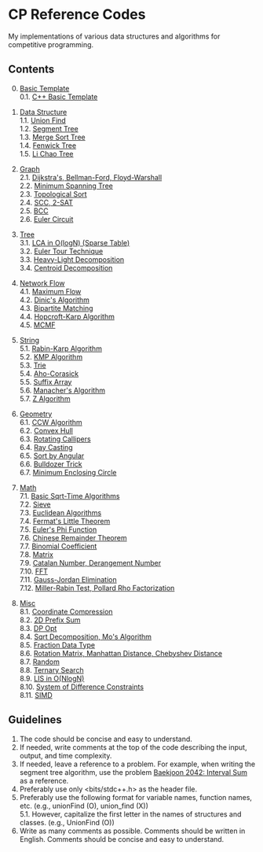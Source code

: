 # CP Reference Codes
My implementations of various data structures and algorithms for competitive programming.

## Contents
0. [Basic Template](https://github.com/manoflearning/cp-reference-codes/tree/master/reference-codes/0-basic-template) <br>
0.1. [C++ Basic Template](https://github.com/manoflearning/cp-reference-codes/blob/master/reference-codes/0-basic-template/cpp_basic_template.cpp) <br>
1. [Data Structure](https://github.com/manoflearning/cp-reference-codes/tree/master/reference-codes/1-data-structure) <br>
1.1. [Union Find](https://github.com/manoflearning/cp-reference-codes/blob/master/reference-codes/1-data-structure/union_find.cpp) <br>
1.2. [Segment Tree](https://github.com/manoflearning/cp-reference-codes/tree/master/reference-codes/1-data-structure/segment_tree.cpp) <br>
1.3. [Merge Sort Tree](https://github.com/manoflearning/cp-reference-codes/tree/master/reference-codes/1-data-structure/merge_sort_tree.cpp) <br>
1.4. [Fenwick Tree](https://github.com/manoflearning/cp-reference-codes/tree/master/reference-codes/1-data-structure/fenwick_tree.cpp) <br>
1.5. [Li Chao Tree](https://github.com/manoflearning/cp-reference-codes/tree/master/reference-codes/1-data-structure/li_chao_tree.cpp) <br>
2. [Graph](https://github.com/manoflearning/cp-reference-codes/tree/master/reference-codes/2-graph) <br>
2.1. [Dijkstra's, Bellman-Ford, Floyd-Warshall](https://github.com/manoflearning/cp-reference-codes/blob/master/reference-codes/2-graph/dijkstra_bellman_ford_floyd_warshall.cpp) <br>
2.2. [Minimum Spanning Tree](https://github.com/manoflearning/cp-reference-codes/blob/master/reference-codes/2-graph/minimum_spanning_tree.cpp) <br>
2.3. [Topological Sort](https://github.com/manoflearning/cp-reference-codes/tree/master/reference-codes/2-graph/topological_sort.cpp) <br>
2.4. [SCC, 2-SAT](https://github.com/manoflearning/cp-reference-codes/tree/master/reference-codes/2-graph/scc_2_sat.cpp) <br>
2.5. [BCC](https://github.com/manoflearning/cp-reference-codes/blob/master/reference-codes/2-graph/bcc.cpp) <br>
2.6. [Euler Circuit](https://github.com/manoflearning/cp-reference-codes/blob/master/reference-codes/2-graph/euler_circuit.cpp) <br>
3. [Tree](https://github.com/manoflearning/cp-reference-codes/tree/master/reference-codes/3-tree) <br>
3.1. [LCA in O(logN) (Sparse Table)](https://github.com/manoflearning/cp-reference-codes/blob/master/reference-codes/3-tree/lca_in_o_logn_sparse_table.cpp) <br>
3.2. [Euler Tour Technique](https://github.com/manoflearning/cp-reference-codes/tree/master/reference-codes/3-tree/euler_tour_technique.cpp) <br>
3.3. [Heavy-Light Decomposition](https://github.com/manoflearning/cp-reference-codes/tree/master/reference-codes/3-tree/heavy_light_decomposition.cpp) <br>
3.4. [Centroid Decomposition](https://github.com/manoflearning/cp-reference-codes/blob/master/reference-codes/3-tree/centroid_decomposition.cpp) <br>
4. [Network Flow](https://github.com/manoflearning/cp-reference-codes/tree/master/reference-codes/4-network-flow) <br>
4.1. [Maximum Flow](https://github.com/manoflearning/cp-reference-codes/tree/master/reference-codes/4-network-flow/maximum_flow.cpp) <br>
4.2. [Dinic's Algorithm](https://github.com/manoflearning/cp-reference-codes/blob/master/reference-codes/4-network-flow/dinics_algorithm.cpp) <br>
4.3. [Bipartite Matching](https://github.com/manoflearning/cp-reference-codes/blob/master/reference-codes/4-network-flow/bipartite_matching.cpp) <br>
4.4. [Hopcroft-Karp Algorithm](https://github.com/manoflearning/cp-reference-codes/blob/master/reference-codes/4-network-flow/hopcroft_karp_algorithm.cpp) <br>
4.5. [MCMF](https://github.com/manoflearning/cp-reference-codes/blob/master/reference-codes/4-network-flow/mcmf.cpp) <br>
5. [String](https://github.com/manoflearning/cp-reference-codes/tree/master/reference-codes/5-string) <br>
5.1. [Rabin-Karp Algorithm](https://github.com/manoflearning/cp-reference-codes/tree/master/reference-codes/5-string/rabin_karp_algorithm.cpp) <br>
5.2. [KMP Algorithm](https://github.com/manoflearning/cp-reference-codes/blob/master/reference-codes/5-string/kmp_algorithm.cpp) <br>
5.3. [Trie](https://github.com/manoflearning/cp-reference-codes/tree/master/reference-codes/5-string/trie.cpp) <br>
5.4. [Aho-Corasick](https://github.com/manoflearning/cp-reference-codes/blob/master/reference-codes/5-string/aho_corasick.cpp) <br>
5.5. [Suffix Array](https://github.com/manoflearning/cp-reference-codes/blob/master/reference-codes/5-string/suffix_array.cpp) <br>
5.6. [Manacher's Algorithm](https://github.com/manoflearning/cp-reference-codes/blob/master/reference-codes/5-string/manachers_algorithm.cpp) <br>
5.7. [Z Algorithm](https://github.com/manoflearning/cp-reference-codes/blob/master/reference-codes/5-string/z_algorithm.cpp) <br>
6. [Geometry](https://github.com/manoflearning/cp-reference-codes/tree/master/reference-codes/6-geometry) <br>
6.1. [CCW Algorithm](https://github.com/manoflearning/cp-reference-codes/blob/master/reference-codes/6-geometry/ccw_algorithm.cpp) <br>
6.2. [Convex Hull](https://github.com/manoflearning/cp-reference-codes/tree/master/reference-codes/6-geometry/convex_hull.cpp) <br>
6.3. [Rotating Callipers](https://github.com/manoflearning/cp-reference-codes/blob/master/reference-codes/6-geometry/rotating_callipers.cpp) <br>
6.4. [Ray Casting](https://github.com/manoflearning/cp-reference-codes/blob/master/reference-codes/6-geometry/ray_casting.cpp) <br>
6.5. [Sort by Angular](https://github.com/manoflearning/cp-reference-codes/blob/master/reference-codes/6-geometry/sort_by_angular.cpp) <br>
6.6. [Bulldozer Trick](https://github.com/manoflearning/cp-reference-codes/blob/master/reference-codes/6-geometry/bulldozer_trick.cpp) <br>
6.7. [Minimum Enclosing Circle](https://github.com/manoflearning/cp-reference-codes/blob/master/reference-codes/6-geometry/minimum_enclosing_circle.cpp) <br>
7. [Math](https://github.com/manoflearning/cp-reference-codes/tree/master/reference-codes/7-math) <br>
7.1. [Basic Sqrt-Time Algorithms](https://github.com/manoflearning/cp-reference-codes/tree/master/reference-codes/7-math/basic_sqrt_time_algorithms.cpp) <br>
7.2. [Sieve](https://github.com/manoflearning/cp-reference-codes/blob/master/reference-codes/7-math/sieve.cpp) <br>
7.3. [Euclidean Algorithms](https://github.com/manoflearning/cp-reference-codes/blob/master/reference-codes/7-math/euclidean_algorithms.cpp) <br>
7.4. [Fermat's Little Theorem](https://github.com/manoflearning/cp-reference-codes/blob/master/reference-codes/7-math/fermats_little_theorem.cpp) <br>
7.5. [Euler's Phi Function](https://github.com/manoflearning/cp-reference-codes/blob/master/reference-codes/7-math/eulers_phi_function.cpp) <br>
7.6. [Chinese Remainder Theorem](https://github.com/manoflearning/cp-reference-codes/blob/master/reference-codes/7-math/chinese_remainder_theorem.cpp) <br>
7.7. [Binomial Coefficient](https://github.com/manoflearning/cp-reference-codes/blob/master/reference-codes/7-math/binomial_coefficient.cpp) <br>
7.8. [Matrix](https://github.com/manoflearning/cp-reference-codes/blob/master/reference-codes/7-math/matrix.cpp) <br>
7.9. [Catalan Number, Derangement Number](https://github.com/manoflearning/cp-reference-codes/blob/master/reference-codes/7-math/catalan_number_derangement_number.cpp) <br>
7.10. [FFT](https://github.com/manoflearning/cp-reference-codes/blob/master/reference-codes/7-math/fft.cpp) <br>
7.11. [Gauss-Jordan Elimination](https://github.com/manoflearning/cp-reference-codes/blob/master/reference-codes/7-math/gauss_jordan_elimination.cpp) <br>
7.12. [Miller-Rabin Test, Pollard Rho Factorization](https://github.com/manoflearning/cp-reference-codes/blob/master/reference-codes/7-math/miller_rabin_pollard_rho.cpp) <br>

8. [Misc](https://github.com/manoflearning/cp-reference-codes/tree/master/reference-codes/8-misc) <br>
8.1. [Coordinate Compression](https://github.com/manoflearning/cp-reference-codes/blob/master/reference-codes/8-misc/coordinate_compression.cpp) <br>
8.2. [2D Prefix Sum](https://github.com/manoflearning/cp-reference-codes/blob/master/reference-codes/8-misc/2d_prefix_sum.cpp) <br>
8.3. [DP Opt](https://github.com/manoflearning/cp-reference-codes/blob/master/reference-codes/8-misc/dp_opt.cpp) <br>
8.4. [Sqrt Decomposition, Mo's Algorithm](https://github.com/manoflearning/cp-reference-codes/blob/master/reference-codes/8-misc/sqrt_decomposition_mos_algorithm.cpp) <br>
8.5. [Fraction Data Type](https://github.com/manoflearning/cp-reference-codes/blob/master/reference-codes/8-misc/fraction_data_type.cpp) <br>
8.6. [Rotation Matrix, Manhattan Distance, Chebyshev Distance](https://github.com/manoflearning/cp-reference-codes/blob/master/reference-codes/8-misc/rotation_matrix_manhattan_distance_chebyshev_distance.txt) <br>
8.7. [Random](https://github.com/manoflearning/cp-reference-codes/blob/master/reference-codes/8-misc/random.cpp) <br>
8.8. [Ternary Search](https://github.com/manoflearning/cp-reference-codes/blob/master/reference-codes/8-misc/ternary_search.cpp) <br>
8.9. [LIS in O(NlogN)](https://github.com/manoflearning/cp-reference-codes/tree/master/reference-codes/8-misc/lis_in_o_nlogn.cpp) <br>
8.10. [System of Difference Constraints](https://github.com/manoflearning/cp-reference-codes/blob/master/reference-codes/8-misc/system_of_difference_constraints.cpp) <br>
8.11. [SIMD](https://github.com/manoflearning/cp-reference-codes/blob/master/reference-codes/8-misc/simd.cpp) <br>

## Guidelines
1. The code should be concise and easy to understand. <br>
2. If needed, write comments at the top of the code describing the input, output, and time complexity. <br>
3. If needed, leave a reference to a problem. For example, when writing the segment tree algorithm, use the problem [Baekjoon 2042: Interval Sum](https://www.acmicpc.net/problem/2042) as a reference.
4. Preferably use only <bits/stdc++.h> as the header file. <br>
5. Preferably use the following format for variable names, function names, etc. (e.g., unionFind (O), union_find (X)) <br>
5.1. However, capitalize the first letter in the names of structures and classes. (e.g., UnionFind (O)) <br>
6. Write as many comments as possible. Comments should be written in English. Comments should be concise and easy to understand. <br>
